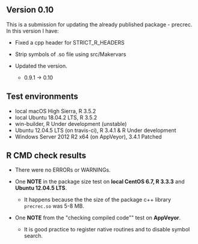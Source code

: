 ## Version 0.10
This is a submission for updating the already published package - precrec.
In this version I have:

* Fixed a cpp header for STRICT_R_HEADERS 
* Strip symbols of .so file using src/Makervars

* Updated the version.
    * 0.9.1 -> 0.10
    
## Test environments
* local macOS High Sierra, R 3.5.2
* local Ubuntu 18.04.2 LTS, R 3.5.2
* win-builder, R Under development (unstable)
* Ubuntu 12.04.5 LTS (on travis-ci), R 3.4.1 & R Under development 
* Windows Server 2012 R2 x64 (on AppVeyor), 3.4.1 Patched

## R CMD check results
* There were no ERRORs or WARNINGs.

* One **NOTE** in the package size test on **local CentOS 6.7, R 3.3.3** and **Ubuntu 12.04.5 LTS**.
  
    * It happens because the the size of the package c++ library `precrec.so` was 5-8 MB.     

* One **NOTE** from the "checking compiled code"" test on **AppVeyor**.

    * It is good practice to register native routines and to disable symbol search.
